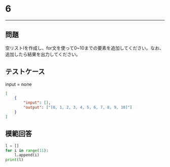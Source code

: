 # 6

---
## 問題

空リストlを作成し、for文を使って0~10までの要素を追加してください。なお、追加したら結果を出力してください。

## テストケース
input = none
```json
[
	{
		"input": [],
		"output": ["[0, 1, 2, 3, 4, 5, 6, 7, 8, 9, 10]"]
  	}
]
```

## 模範回答
```python
l = []
for i in range(11):
	l.append(i)
print(l)
```